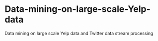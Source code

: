 # Data-mining-on-large-scale-Yelp-data
Data mining on large scale Yelp data and Twitter data stream processing
